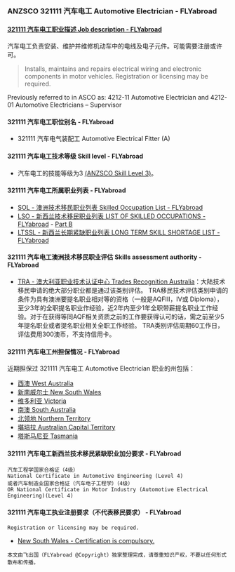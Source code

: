 ### ANZSCO 321111 汽车电工 Automotive Electrician - FLYabroad ###

####  [321111 汽车电工职业描述 Job description - FLYabroad](http://www.flyabroadvisa.com/anzsco/3211.html#321111)

汽车电工负责安装、维护并维修机动车中的电线及电子元件。可能需要注册或许可。

> Installs, maintains and repairs electrical wiring and electronic components in motor vehicles. Registration or licensing may be required.

Previously referred to in ASCO as:
4212-11 Automotive Electrician and
4212-01 Automotive Electricians – Supervisor

#### 321111 汽车电工职位别名 - FLYabroad
 
- 321111	 汽车电气装配工 Automotive Electrical Fitter (A)

#### 321111 汽车电工技术等级 Skill level - FLYabroad

- 汽车电工的技能等级为3 [(ANZSCO Skill Level 3)](http://www.flyabroadvisa.com/anzsco/)。

#### 321111 汽车电工所属职业列表 - FLYabroad

- [SOL - 澳洲技术移民职业列表 Skilled Occupation List - FLYabroad](http://www.flyabroadvisa.com/sol/)
- [LSO - 新西兰技术移民职业列表 LIST OF SKILLED OCCUPATIONS - FLYabroad](http://nz.flyabroadvisa.com/lso/) - [Part B](partb)
- [LTSSL - 新西兰长期紧缺职业列表 LONG TERM SKILL SHORTAGE LIST - FLYabroad](http://nz.flyabroadvisa.com/work-residence/ltssl.html)

#### 321111 汽车电工澳洲技术移民职业评估 Skills assessment authority - FLYabroad

- [TRA - 澳大利亚职业技术认证中心 Trades Recognition Australia](http://www.flyabroadvisa.com/ass/tra.html)：大陆技术移民申请的绝大部分职业都是通过该类别评估。
TRA移民技术评估类别申请的条件为具有澳洲要提名职业相对等的资格（一般是AQFIII，IV或 Diploma），至少3年的全职提名职业作经验，近2年内至少1年全职带薪提名职业工作经验。对于在获得等同AQF相关资质之前的工作要获得认可的话，需之前至少5年提名职业或者提名职业相关全职工作经验。
TRA类别评估周期60工作日，评估费用300澳币，不支持信用卡。

#### 321111 汽车电工州担保情况 - FLYabroad

近期担保过 321111 汽车电工 Automotive Electrician 职业的州包括：

- [西澳 West Australia](http://www.flyabroadvisa.com/zdb/wa.html)
- [新南威尔士 New South Wales](http://www.flyabroadvisa.com/zdb/nsw.html)
- [维多利亚 Victoria](http://www.flyabroadvisa.com/zdb/vic.html)
- [南澳 South Australia](http://www.flyabroadvisa.com/zdb/sa.html)
- [北领地 Northern Territory](http://www.flyabroadvisa.com/zdb/nt.html)
- [堪培拉 Australian Capital Territory](http://www.flyabroadvisa.com/zdb/act.html)
- [塔斯马尼亚 Tasmania](http://www.flyabroadvisa.com/zdb/tas.html)

#### 321111 汽车电工新西兰技术移民紧缺职业加分要求 - FLYabroad

    汽车工程学国家合格证（4级）
    National Certificate in Automotive Engineering (Level 4) 
    或者汽车制造业国家合格证（汽车电子工程学）（4级）
    OR National Certificate in Motor Industry (Automotive Electrical Engineering)(Level 4)

#### 321111 汽车电工执业注册要求（不代表移民要求） - FLYabroad

    Registration or licensing may be required.

- [New South Wales - Certification is compulsory.](http://www.fairtrading.nsw.gov.au/About_us/What_the_Office_of_Fair_Trading_does/How_Fair_Trading_works/Statutory_authorities_and_advisory_bodies.html#Motor_Vehicle_Repair_Industry_Authority_MVRIA)

`本文由飞出国（FLYabroad @Copyright）独家整理完成，请尊重知识产权，不要以任何形式散布和传播。`
